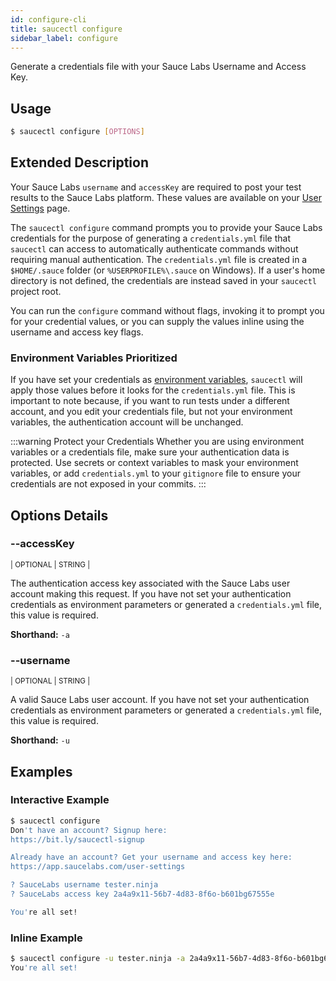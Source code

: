 ```yaml
---
id: configure-cli
title: saucectl configure
sidebar_label: configure
---
```


Generate a credentials file with your Sauce Labs Username and Access Key.

## Usage

```bash
$ saucectl configure [OPTIONS]
```

## Extended Description

Your Sauce Labs `username` and `accessKey` are required to post your test results to the Sauce Labs platform. These values are available on your [User Settings](https://app.saucelabs.com/user-settings) page.

The `saucectl configure` command prompts you to provide your Sauce Labs credentials for the purpose of generating a `credentials.yml` file that `saucectl` can access to automatically authenticate commands without requiring manual authentication. The `credentials.yml` file is created in a `$HOME/.sauce` folder (or `%USERPROFILE%\.sauce` on Windows). If a user's home directory is not defined, the credentials are instead saved in your `saucectl` project root.

You can run the `configure` command without flags, invoking it to prompt you for your credential values, or you can supply the values inline using the username and access key flags.

### Environment Variables Prioritized

If you have set your credentials as [environment variables](/basics/environment-variables), `saucectl` will apply those values before it looks for the `credentials.yml` file. This is important to note because, if you want to run tests under a different account, and you edit your credentials file, but not your environment variables, the authentication account will be unchanged.

:::warning Protect your Credentials
Whether you are using environment variables or a credentials file, make sure your authentication data is protected. Use secrets or context variables to mask your environment variables, or add `credentials.yml` to your `gitignore` file to ensure your credentials are not exposed in your commits.
:::

## Options Details

### <span className="cli">--accessKey</span>

<div className="cli-desc">
<p><small>| OPTIONAL | STRING |</small></p>

The authentication access key associated with the Sauce Labs user account making this request. If you have not set your authentication credentials as environment parameters or generated a `credentials.yml` file, this value is required.

**Shorthand:** `-a`

</div>

### <span className="cli">--username</span>

<div className="cli-desc">
<p><small>| OPTIONAL | STRING |</small></p>

A valid Sauce Labs user account. If you have not set your authentication credentials as environment parameters or generated a `credentials.yml` file, this value is required.

**Shorthand:** `-u`

</div>

## Examples

### Interactive Example

```bash
$ saucectl configure
Don't have an account? Signup here:
https://bit.ly/saucectl-signup

Already have an account? Get your username and access key here:
https://app.saucelabs.com/user-settings

? SauceLabs username tester.ninja
? SauceLabs access key 2a4a9x11-56b7-4d83-8f6o-b601bg67555e

You're all set!
```

### Inline Example

```bash
$ saucectl configure -u tester.ninja -a 2a4a9x11-56b7-4d83-8f6o-b601bg67555e
You're all set!
```
